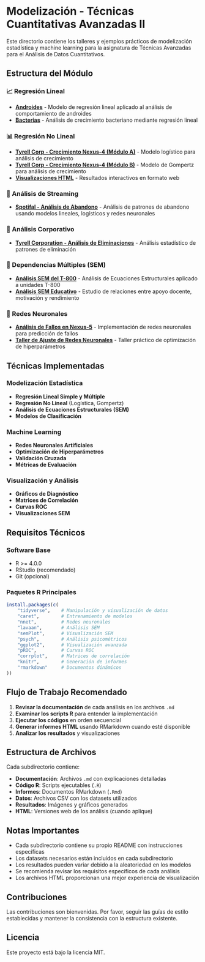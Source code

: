 # Modelización - Técnicas Cuantitativas Avanzadas II

Este directorio contiene los talleres y ejemplos prácticos de modelización estadística y machine learning para la asignatura de Técnicas Avanzadas para el Análisis de Datos Cuantitativos.

## Estructura del Módulo

### 📈 Regresión Lineal
- [**Androides**](Regresion_Lineal/Androides/RegresionLineal_Androides.md) - Modelo de regresión lineal aplicado al análisis de comportamiento de androides
- [**Bacterias**](Regresion_Lineal/Bacterias/RegresionLineal_Bacterias.md) - Análisis de crecimiento bacteriano mediante regresión lineal

### 📊 Regresión No Lineal
- [**Tyrell Corp - Crecimiento Nexus-4 (Módulo A)**](Regresion_No_Lineal/Tyrell_Corp_1.Rmd) - Modelo logístico para análisis de crecimiento
- [**Tyrell Corp - Crecimiento Nexus-4 (Módulo B)**](Regresion_No_Lineal/Tyrell_Corp_2.Rmd) - Modelo de Gompertz para análisis de crecimiento
- [**Visualizaciones HTML**](Regresion_No_Lineal/html_output/) - Resultados interactivos en formato web

### 🎵 Análisis de Streaming
- [**Spotifal - Análisis de Abandono**](Analisis_Spotifal/Spotifal_Informe.md) - Análisis de patrones de abandono usando modelos lineales, logísticos y redes neuronales

### 🏢 Análisis Corporativo
- [**Tyrell Corporation - Análisis de Eliminaciones**](Analisis_Tyrell_Corp/TyrellCorporation.md) - Análisis estadístico de patrones de eliminación

### 🔗 Dependencias Múltiples (SEM)
- [**Análisis SEM del T-800**](Dependencias_multiples/T800/informe_T800_SEM.Rmd) - Análisis de Ecuaciones Estructurales aplicado a unidades T-800
- [**Análisis SEM Educativo**](Dependencias_multiples/educativo/informe_modelo_educativo_SEM.Rmd) - Estudio de relaciones entre apoyo docente, motivación y rendimiento

### 🧠 Redes Neuronales
- [**Análisis de Fallos en Nexus-5**](Redes_Neuronales/informe_nexus5_nn.Rmd) - Implementación de redes neuronales para predicción de fallos
- [**Taller de Ajuste de Redes Neuronales**](Redes_Neuronales/taller_ajuste_redes_nexus5.Rmd) - Taller práctico de optimización de hiperparámetros

## Técnicas Implementadas

### Modelización Estadística
- **Regresión Lineal Simple y Múltiple**
- **Regresión No Lineal** (Logística, Gompertz)
- **Análisis de Ecuaciones Estructurales (SEM)**
- **Modelos de Clasificación**

### Machine Learning
- **Redes Neuronales Artificiales**
- **Optimización de Hiperparámetros**
- **Validación Cruzada**
- **Métricas de Evaluación**

### Visualización y Análisis
- **Gráficos de Diagnóstico**
- **Matrices de Correlación**
- **Curvas ROC**
- **Visualizaciones SEM**

## Requisitos Técnicos

### Software Base
- R >= 4.0.0
- RStudio (recomendado)
- Git (opcional)

### Paquetes R Principales
```r
install.packages(c(
    "tidyverse",    # Manipulación y visualización de datos
    "caret",        # Entrenamiento de modelos
    "nnet",         # Redes neuronales
    "lavaan",       # Análisis SEM
    "semPlot",      # Visualización SEM
    "psych",        # Análisis psicométricos
    "ggplot2",      # Visualización avanzada
    "pROC",         # Curvas ROC
    "corrplot",     # Matrices de correlación
    "knitr",        # Generación de informes
    "rmarkdown"     # Documentos dinámicos
))
```

## Flujo de Trabajo Recomendado

1. **Revisar la documentación** de cada análisis en los archivos `.md`
2. **Examinar los scripts R** para entender la implementación
3. **Ejecutar los códigos** en orden secuencial
4. **Generar informes HTML** usando RMarkdown cuando esté disponible
5. **Analizar los resultados** y visualizaciones

## Estructura de Archivos

Cada subdirectorio contiene:
- **Documentación**: Archivos `.md` con explicaciones detalladas
- **Código R**: Scripts ejecutables (`.R`)
- **Informes**: Documentos RMarkdown (`.Rmd`)
- **Datos**: Archivos CSV con los datasets utilizados
- **Resultados**: Imágenes y gráficos generados
- **HTML**: Versiones web de los análisis (cuando aplique)

## Notas Importantes

- Cada subdirectorio contiene su propio README con instrucciones específicas
- Los datasets necesarios están incluidos en cada subdirectorio
- Los resultados pueden variar debido a la aleatoriedad en los modelos
- Se recomienda revisar los requisitos específicos de cada análisis
- Los archivos HTML proporcionan una mejor experiencia de visualización

## Contribuciones

Las contribuciones son bienvenidas. Por favor, seguir las guías de estilo establecidas y mantener la consistencia con la estructura existente.

## Licencia

Este proyecto está bajo la licencia MIT.
